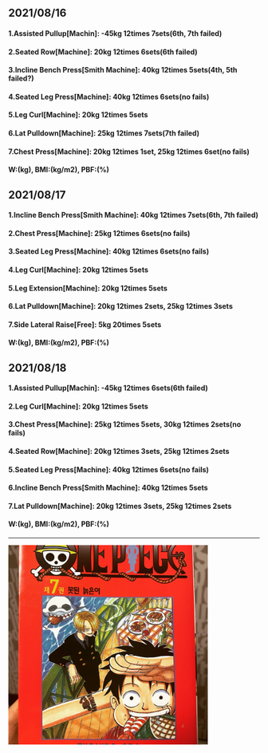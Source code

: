 ## 2021/08/16
#### 1.Assisted Pullup\[Machin\]: -45kg 12times 7sets(6th, 7th failed)
#### 2.Seated Row\[Machine\]: 20kg 12times 6sets(6th failed)
#### 3.Incline Bench Press\[Smith Machine\]: 40kg 12times 5sets(4th, 5th failed?)
#### 4.Seated Leg Press\[Machine\]: 40kg 12times 6sets(no fails)
#### 5.Leg Curl\[Machine\]: 20kg 12times 5sets
#### 6.Lat Pulldown\[Machine\]: 25kg 12times 7sets(7th failed)
#### 7.Chest Press\[Machine\]: 20kg 12times 1set, 25kg 12times 6set(no fails) 
#### W:(kg), BMI:(kg/m2), PBF:(%)

## 2021/08/17
#### 1.Incline Bench Press\[Smith Machine\]: 40kg 12times 7sets(6th, 7th failed)
#### 2.Chest Press\[Machine\]: 25kg 12times 6sets(no fails)
#### 3.Seated Leg Press\[Machine\]: 40kg 12times 6sets(no fails)
#### 4.Leg Curl\[Machine\]: 20kg 12times 5sets
#### 5.Leg Extension\[Machine\]: 20kg 12times 5sets
#### 6.Lat Pulldown\[Machine\]: 20kg 12times 2sets, 25kg 12times 3sets
#### 7.Side Lateral Raise\[Free\]: 5kg 20times 5sets
#### W:(kg), BMI:(kg/m2), PBF:(%)

## 2021/08/18
#### 1.Assisted Pullup\[Machin\]: -45kg 12times 6sets(6th failed)
#### 2.Leg Curl\[Machine\]: 20kg 12times 5sets
#### 3.Chest Press\[Machine\]: 25kg 12times 5sets, 30kg 12times 2sets(no fails)
#### 4.Seated Row\[Machine\]: 20kg 12times 3sets, 25kg 12times 2sets
#### 5.Seated Leg Press\[Machine\]: 40kg 12times 6sets(no fails)
#### 6.Incline Bench Press\[Smith Machine\]: 40kg 12times 5sets
#### 7.Lat Pulldown\[Machine\]: 20kg 12times 3sets, 25kg 12times 2sets
#### W:(kg), BMI:(kg/m2), PBF:(%)

---
<img src='./_resources/__07.jpg' width='400px' />
